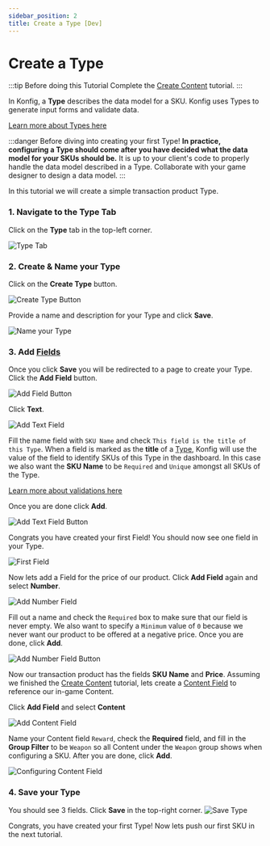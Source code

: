 ```yaml
---
sidebar_position: 2
title: Create a Type [Dev]
---
```


# Create a Type

:::tip Before doing this Tutorial
Complete the [Create Content](/tutorials/create-content) tutorial.
:::

In Konfig, a **Type** describes the data model for a SKU. Konfig
uses Types to generate input forms and validate data.

[Learn more about Types here](/reference/type)

:::danger Before diving into creating your first Type!
**In practice, configuring a Type should come after you have decided what the data model for
your SKUs should be.** It is up to your client's code to properly handle the data
model described in a Type. Collaborate with your game designer to design a data model.
:::

In this tutorial we will create a simple transaction product Type.

### 1. Navigate to the Type Tab

Click on the **Type** tab in the top-left corner.

![Type Tab](/img/type-tab.png)

### 2. Create & Name your Type

Click on the **Create Type** button.

![Create Type Button](/img/create-type-button.png)

Provide a name and description for your Type and click **Save**.

![Name your Type](/img/name-your-type.png)

### 3. Add [Fields](/reference/field/what-is-a-field)

Once you click **Save** you will be redirected to a page to create your Type. Click the **Add Field** button.

![Add Field Button](/img/add-field-button.png)

Click **Text**.

![Add Text Field](/img/add-text-field.png)

Fill the name field with `SKU Name` and check `This field is the title of this Type`. When a field is marked as the
**title** of a [Type](/reference/type), Konfig will use the value of the field
to identify SKUs of this Type in the dashboard. In this case we also want the
**SKU Name** to be `Required` and `Unique` amongst all SKUs of the Type.

[Learn more about validations here](/reference/field/validations)

Once you are done click **Add**.

![Add Text Field Button](/img/add-text-field-button.png)

Congrats you have created your first Field! You should now see one field in your Type.

![First Field](/img/first-field.png)

Now lets add a Field for the price of our product. Click **Add Field** again and select **Number**.

![Add Number Field](/img/add-number-field.png)

Fill out a name and check the `Required` box to make sure that our field is
never empty. We also want to specify a `Minimum` value of `0` because we never
want our product to be offered at a negative price. Once you are done, click
**Add**.

![Add Number Field Button](/img/add-number-field-button.png)

Now our transaction product has the fields **SKU Name** and **Price**. Assuming we finished the [Create Content](/tutorials/create-content) tutorial, lets create a [Content Field](/reference/field/types/content) to reference our in-game Content.

Click **Add Field** and select **Content**

![Add Content Field](/img/content-field.png)

Name your Content field `Reward`, check the **Required** field, and fill in the
**Group Filter** to be `Weapon` so all Content under the `Weapon` group shows
when configuring a SKU. After you are done, click **Add**.

![Configuring Content Field](/img/configure-content-field.png)

### 4. Save your Type

You should see 3 fields. Click **Save** in the top-right corner.
![Save Type](/img/save-type.png)

Congrats, you have created your first Type! Now lets push our first SKU in the next tutorial.
